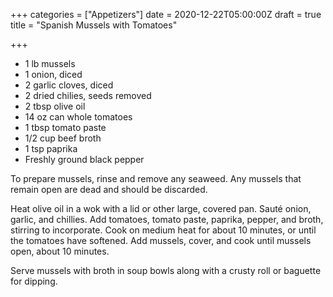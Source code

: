 +++
categories = ["Appetizers"]
date = 2020-12-22T05:00:00Z
draft = true
title = "Spanish Mussels with Tomatoes"

+++
* 1 lb mussels 
* 1 onion, diced 
* 2 garlic cloves, diced 
* 2 dried chilies, seeds removed 
* 2 tbsp olive oil 
* 14 oz can whole tomatoes 
* 1 tbsp tomato paste 
* 1/2 cup beef broth 
* 1 tsp paprika 
* Freshly ground black pepper

To prepare mussels, rinse and remove any seaweed. Any mussels that remain open are dead and should be discarded. 

Heat olive oil in a wok with a lid or other large, covered pan. Sauté onion, garlic, and chillies. Add tomatoes, tomato paste, paprika, pepper, and broth, stirring to incorporate. Cook on medium heat for about 10 minutes, or until the tomatoes have softened. Add mussels, cover, and cook until mussels open, about 10 minutes. 

Serve mussels with broth in soup bowls along with a crusty roll or baguette for dipping.